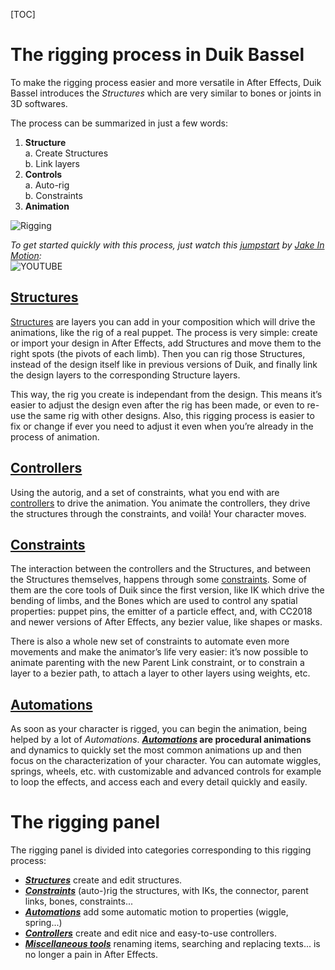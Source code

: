 [TOC]

# The rigging process in Duik Bassel

To make the rigging process easier and more versatile in After Effects, Duik Bassel introduces the *Structures* which are very similar to bones or joints in 3D softwares.

The process can be summarized in just a few words:

1. **Structure**  
    a. Create Structures  
    b. Link layers
2. **Controls**  
    a. Auto-rig  
    b. Constraints
3. **Animation**

![Rigging](https://rainboxprod.coop/rainbox/wp-content/uploads/smart-ux-2.gif)

*To get started quickly with this process, just watch this [jumpstart](https://www.youtube.com/watch?v=i63vPXJ00r0) by [Jake In Motion](https://www.jakeinmotion.com/):*  
![YOUTUBE](i63vPXJ00r0)

## [Structures](../Structures)

[Structures](../Structures) are layers you can add in your composition which will drive the animations, like the rig of a real puppet. The process is very simple: create or import your design in After Effects, add Structures and move them to the right spots (the pivots of each limb). Then you can rig those Structures, instead of the design itself like in previous versions of Duik, and finally link the design layers to the corresponding Structure layers.

This way, the rig you create is independant from the design. This means it’s easier to adjust the design even after the rig has been made, or even to re-use the same rig with other designs. Also, this rigging process is easier to fix or change if ever you need to adjust it even when you’re already in the process of animation.

## [Controllers](../Controllers)

Using the autorig, and a set of constraints, what you end with are [controllers](../Controllers) to drive the animation. You animate the controllers, they drive the structures through the constraints, and voilà! Your character moves.

## [Constraints](../Constraints)

The interaction between the controllers and the Structures, and between the Structures themselves, happens through some [constraints](../Constraints). Some of them are the core tools of Duik since the first version, like IK which drive the bending of limbs, and the Bones which are used to control any spatial properties: puppet pins, the emitter of a particle effect, and, with CC2018 and newer versions of After Effects, any bezier value, like shapes or masks.

There is also a whole new set of constraints to automate even more movements and make the animator’s life very easier: it’s now possible to animate parenting with the new Parent Link constraint, or to constrain a layer to a bezier path, to attach a layer to other layers using weights, etc.

## [Automations](../Automations)

As soon as your character is rigged, you can begin the animation, being helped by a lot of *Automations*. **[*Automations*](../Automations) are procedural animations** and dynamics to quickly set the most common animations up and then focus on the characterization of your character. You can automate wiggles, springs, wheels, etc. with customizable and advanced controls for example to loop the effects, and access each and every detail quickly and easily.

# The rigging panel

The rigging panel is divided into categories corresponding to this rigging process:

- ***[Structures](../Structures)*** create and edit structures.
- ***[Constraints](../Constraints)*** (auto-)rig the structures, with IKs, the connector, parent links, bones, constraints...
- ***[Automations](../Automations)*** add some automatic motion to properties (wiggle, spring...)
- ***[Controllers](../Controllers)*** create and edit nice and easy-to-use controllers.
- ***[Miscellaneous tools](../Rigging-Tools)*** renaming items, searching and replacing texts... is no longer a pain in After Effects.
